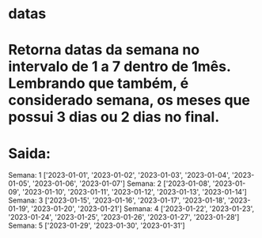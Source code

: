 # datas
# Retorna datas da semana no intervalo de 1 a 7 dentro de 1mês.  Lembrando que também, é considerado semana, os meses que possui  3 dias ou 2 dias no final.

# Saida:
 Semana: 1 ['2023-01-01', '2023-01-02', '2023-01-03', '2023-01-04', '2023-01-05', '2023-01-06', '2023-01-07']
 Semana: 2 ['2023-01-08', '2023-01-09', '2023-01-10', '2023-01-11', '2023-01-12', '2023-01-13', '2023-01-14']
 Semana: 3 ['2023-01-15', '2023-01-16', '2023-01-17', '2023-01-18', '2023-01-19', '2023-01-20', '2023-01-21']
 Semana: 4 ['2023-01-22', '2023-01-23', '2023-01-24', '2023-01-25', '2023-01-26', '2023-01-27', '2023-01-28']
 Semana: 5 ['2023-01-29', '2023-01-30', '2023-01-31']
